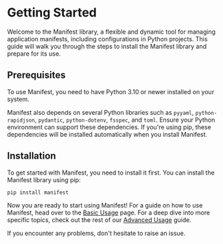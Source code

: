 # Getting Started

Welcome to the Manifest library, a flexible and dynamic tool for managing application manifests, including configurations in Python projects. This guide will walk you through the steps to install the Manifest library and prepare for its use.

## Prerequisites

To use Manifest, you need to have Python 3.10 or newer installed on your system.

Manifest also depends on several Python libraries such as `pyyaml`, `python-rapidjson`, `pydantic`, `python-dotenv`, `fsspec`, and `toml`. Ensure your Python environment can support these dependencies. If you're using pip, these dependencies will be installed automatically when you install Manifest.

## Installation

To get started with Manifest, you need to install it first. You can install the Manifest library using pip:

```bash
pip install manifest
```

Now you are ready to start using Manifest! For a guide on how to use Manifest, head over to the [Basic Usage](basic_usage.md) page. For a deep dive into more specific topics, check out the rest of our [Advanced Usage](advanced_usage/index.md) guide.

If you encounter any problems, don't hesitate to raise an issue.
